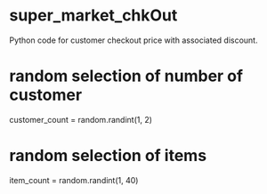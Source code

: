 # super_market_chkOut
Python code for customer checkout price with associated discount.
# random selection of number of customer
customer_count = random.randint(1, 2)
# random selection of items
item_count = random.randint(1, 40)
